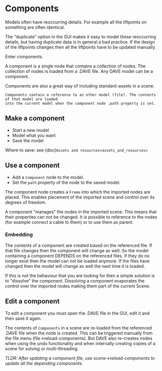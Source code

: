 # Components

Models often have reoccurring details. For example all the liftpoints on something are often identical.

The "duplicate" option in the GUI makes it easy to model these reoccurring details, but having duplicate data is
in general a bad practice. If the design of the liftpoints changes then all the liftpoints have to be updated manually.

Enter components.

A component is a single node that contains a collection of nodes. The collection of nodes is loaded from a .DAVE file.
Any DAVE model can be a component.

Components are also a great way of including standard-assets in a scene.

```{admonition} Components
Components contain a reference to an other model (file). The contents of that model are loaded
into the current model when the component node .path property is set.  
``` 

## Make a component

- Start a new model
- Model what you want
- Save the model

Where to save: see {doc}`Assets and resources<assets_and_resources>`

## Use a component 

- Add a `Component` node to the model.
- Set the `path` property of the node to the saved model.


The component node creates a `Frame` into which the imported nodes are placed. This enables placement of the
imported scene and control over its degrees of freedom. 

A component "manages" the nodes in the imported scene. This means that their properties can not be changed.
It *is* possible to reference to the nodes (for example connect a cable to them) or to use them as parent.

### Embedding

The contents of a component are created based on the referenced file. If that file changes then the component will
change as well. So the model containing a component DEPENDS on the referenced files. If they do no longer exist then
the model can not be loaded anymore. If the files have changed then the model will change as well the next time it is loaded.

If this is not the behaviour that you are looking for then a simple solution is to "dissolve" the component.
Dissolving a component evaporates the control over the imported nodes making them part of the current Scene.



## Edit a component

To edit a component you must open the .DAVE file in the GUI, edit it and then save it again.

The contents of `Components` in a scene are re-loaded from the referenced .DAVE file when the node
is created. This can be triggered manually from the file menu (file->reload-components). 
But DAVE also re-creates nodes when using the undo functionality and when internally creating copies of 
a scene for solving or multi-threading.

*TLDR: After updating a component file, use scene->reload-components to update all the depending components.*